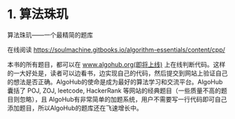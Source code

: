 


# 1. 算法珠玑



算法珠玑——一个最精简的题库


在线阅读
https://soulmachine.gitbooks.io/algorithm-essentials/content/cpp/

本书的所有题目，都可以在 www.algohub.org(即将上线) 上在线判断代码。这样的一大好处是，读者可以边看书，边实现自己的代码，然后提交到网站上验证自己的想法是否正确。AlgoHub的使命是成为最好的算法学习和交流平台。AlgoHub囊括了 POJ, ZOJ, leetcode, HackerRank 等网站的经典题目（一些质量不高的题目则忽略），且 AlgoHub有非常简单的加题系统，用户不需要写一行代码即可自己添加题目，所以AlgoHub的题库还在飞速增长中。
















